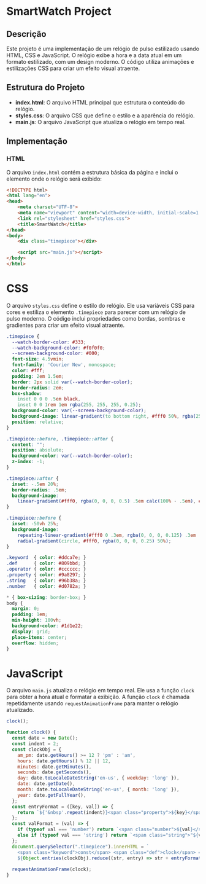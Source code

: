 # SmartWatch Project

## Descrição

Este projeto é uma implementação de um relógio de pulso estilizado usando HTML, CSS e JavaScript. O relógio exibe a hora e a data atual em um formato estilizado, com um design moderno. O código utiliza animações e estilizações CSS para criar um efeito visual atraente.

## Estrutura do Projeto

- **index.html**: O arquivo HTML principal que estrutura o conteúdo do relógio.
- **styles.css**: O arquivo CSS que define o estilo e a aparência do relógio.
- **main.js**: O arquivo JavaScript que atualiza o relógio em tempo real.

## Implementação

### HTML

O arquivo `index.html` contém a estrutura básica da página e inclui o elemento onde o relógio será exibido:

```html
<!DOCTYPE html>
<html lang="en">
<head>
    <meta charset="UTF-8">
    <meta name="viewport" content="width=device-width, initial-scale=1.0">
    <link rel="stylesheet" href="styles.css">
    <title>SmartWatch</title>
</head>
<body>
    <div class="timepiece"></div>

    <script src="main.js"></script>
</body>
</html>
```

# CSS

O arquivo `styles.css` define o estilo do relógio. Ele usa variáveis CSS para cores e estiliza o elemento `.timepiece` para parecer com um relógio de pulso moderno. O código inclui propriedades como bordas, sombras e gradientes para criar um efeito visual atraente.

```css
.timepiece {
  --watch-border-color: #333;
  --watch-background-color: #f0f0f0;
  --screen-background-color: #000;
  font-size: 4.5vmin;
  font-family: 'Courier New', monospace;
  color: #fff;
  padding: 2em 1.5em;
  border: 2px solid var(--watch-border-color);
  border-radius: 2em;
  box-shadow:
    inset 0 0 0 .5em black,
    inset 0 0 1rem 1em rgba(255, 255, 255, 0.25);
  background-color: var(--screen-background-color);
  background-image: linear-gradient(to bottom right, #fff0 50%, rgba(255, 255, 255, 0.25));
  position: relative;
}

.timepiece::before, .timepiece::after {
  content: "";
  position: absolute;
  background-color: var(--watch-border-color);
  z-index: -1;
}

.timepiece::after {
  inset: -.5em 20%;
  border-radius: .5em;
  background-image: 
    linear-gradient(#fff0, rgba(0, 0, 0, 0.5) .5em calc(100% - .5em), #fff0);
}

.timepiece::before {
  inset: -50vh 25%;
  background-image: 
    repeating-linear-gradient(#fff0 0 .3em, rgba(0, 0, 0, 0.125) .3em .5em, #fff0 .5em .8em),
    radial-gradient(circle, #fff0, rgba(0, 0, 0, 0.25) 50%);
}

.keyword  { color: #ddca7e; }
.def      { color: #809bbd; }
.operator { color: #cccccc; }
.property { color: #9a8297; }
.string   { color: #96b38a; }
.number   { color: #d0782a; }

* { box-sizing: border-box; }
body { 
  margin: 0;
  padding: 1em;
  min-height: 100vh;
  background-color: #1d1e22;
  display: grid;
  place-items: center;
  overflow: hidden;
}
```

# JavaScript

O arquivo `main.js` atualiza o relógio em tempo real. Ele usa a função `clock` para obter a hora atual e formatar a exibição. A função `clock` é chamada repetidamente usando `requestAnimationFrame` para manter o relógio atualizado.

```javascript
clock();

function clock() {
  const date = new Date();
  const indent = 2;
  const clockObj = {
    am_pm: date.getHours() >= 12 ? 'pm' : 'am',
    hours: date.getHours() % 12 || 12,
    minutes: date.getMinutes(),
    seconds: date.getSeconds(),
    day: date.toLocaleDateString('en-us', { weekday: 'long' }),
    date: date.getDate(),
    month: date.toLocaleDateString('en-us', { month: 'long' }),
    year: date.getFullYear(),
  };
  const entryFormat = ([key, val]) => {
    return `${'&nbsp'.repeat(indent)}<span class="property">${key}</span>: ${valFormat(val)}`;
  };
  const valFormat = (val) => {
    if (typeof val === 'number') return `<span class="number">${val}</span>`;
    else if (typeof val === 'string') return `<span class="string">"${val}"</span>`;
  };
  document.querySelector(".timepiece").innerHTML = `
    <span class="keyword">const</span> <span class="def">clock</span> = {<br>
    ${Object.entries(clockObj).reduce((str, entry) => str + entryFormat(entry) + ',<br>', '')}};`;
  
  requestAnimationFrame(clock);
}
```
